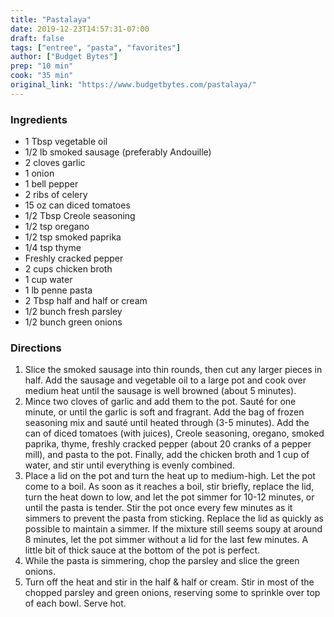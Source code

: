 ```yaml
---
title: "Pastalaya"
date: 2019-12-23T14:57:31-07:00
draft: false
tags: ["entree", "pasta", "favorites"]
author: ["Budget Bytes"]
prep: "10 min"
cook: "35 min"
original_link: "https://www.budgetbytes.com/pastalaya/"
---
```


### Ingredients
- 1 Tbsp vegetable oil
- 1/2 lb smoked sausage (preferably Andouille)
- 2 cloves garlic 
- 1 onion
- 1 bell pepper
- 2 ribs of celery
- 15 oz can diced tomatoes
- 1/2 Tbsp Creole seasoning
- 1/2 tsp oregano
- 1/2 tsp smoked paprika
- 1/4 tsp thyme 
- Freshly cracked pepper
- 2 cups chicken broth 
- 1 cup water 
- 1 lb penne pasta 
- 2 Tbsp half and half or cream
- 1/2 bunch fresh parsley
- 1/2 bunch green onions 

### Directions
1. Slice the smoked sausage into thin rounds, then cut any larger pieces in half. Add the sausage and vegetable oil to a large pot and cook over medium heat until the sausage is well browned (about 5 minutes).
1. Mince two cloves of garlic and add them to the pot. Sauté for one minute, or until the garlic is soft and fragrant. Add the bag of frozen seasoning mix and sauté until heated through (3-5 minutes). Add the can of diced tomatoes (with juices), Creole seasoning, oregano, smoked paprika, thyme, freshly cracked pepper (about 20 cranks of a pepper mill), and pasta to the pot. Finally, add the chicken broth and 1 cup of water, and stir until everything is evenly combined.
1. Place a lid on the pot and turn the heat up to medium-high. Let the pot come to a boil. As soon as it reaches a boil, stir briefly, replace the lid, turn the heat down to low, and let the pot simmer for 10-12 minutes, or until the pasta is tender. Stir the pot once every few minutes as it simmers to prevent the pasta from sticking. Replace the lid as quickly as possible to maintain a simmer. If the mixture still seems soupy at around 8 minutes, let the pot simmer without a lid for the last few minutes. A little bit of thick sauce at the bottom of the pot is perfect.
1. While the pasta is simmering, chop the parsley and slice the green onions.
1. Turn off the heat and stir in the half & half or cream. Stir in most of the chopped parsley and green onions, reserving some to sprinkle over top of each bowl. Serve hot.
